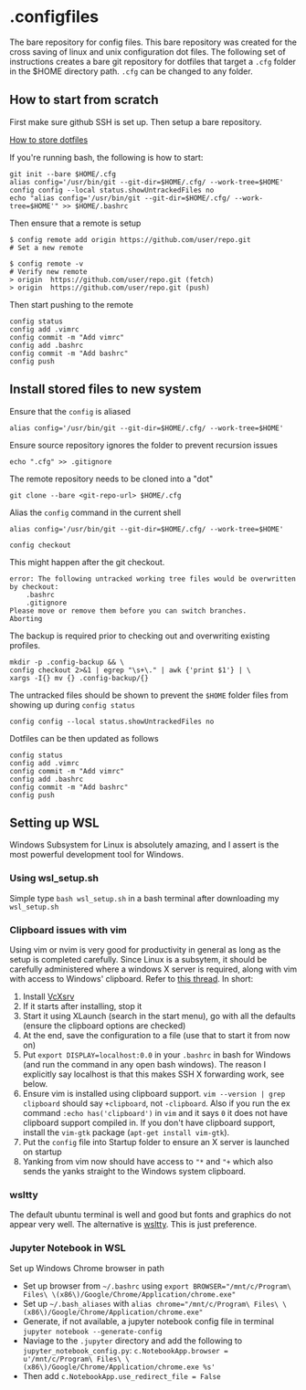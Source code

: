 # .configfiles
The bare repository for config files.
This bare repository was created for the cross saving of linux and unix configuration dot files.
The following set of instructions creates a bare git repository for dotfiles that target a `.cfg` folder in the $HOME directory path. `.cfg` can be changed to any folder.

## How to start from scratch
First make sure github SSH is set up.
Then setup a bare repository.

[How to store dotfiles](https://www.atlassian.com/git/tutorials/dotfiles)

If you're running bash, the following is how to start:

    git init --bare $HOME/.cfg
    alias config='/usr/bin/git --git-dir=$HOME/.cfg/ --work-tree=$HOME'
    config config --local status.showUntrackedFiles no
    echo "alias config='/usr/bin/git --git-dir=$HOME/.cfg/ --work-tree=$HOME'" >> $HOME/.bashrc

Then ensure that a remote is setup

    $ config remote add origin https://github.com/user/repo.git
    # Set a new remote

    $ config remote -v
    # Verify new remote
    > origin  https://github.com/user/repo.git (fetch)
    > origin  https://github.com/user/repo.git (push)

Then start pushing to the remote
    
    config status
    config add .vimrc
    config commit -m "Add vimrc"
    config add .bashrc
    config commit -m "Add bashrc"
    config push

## Install stored files to new system
Ensure that the `config` is aliased

    alias config='/usr/bin/git --git-dir=$HOME/.cfg/ --work-tree=$HOME'
    
Ensure source repository ignores the folder to prevent recursion issues

    echo ".cfg" >> .gitignore
    
The remote repository needs to be cloned into a "dot"

    git clone --bare <git-repo-url> $HOME/.cfg

Alias the `config` command in the current shell
    
    alias config='/usr/bin/git --git-dir=$HOME/.cfg/ --work-tree=$HOME'
    
    config checkout
    
This might happen after the git checkout.
    
    error: The following untracked working tree files would be overwritten by checkout:
        .bashrc
        .gitignore
    Please move or remove them before you can switch branches.
    Aborting
    
The backup is required prior to checking out and overwriting existing profiles.
    
    mkdir -p .config-backup && \
    config checkout 2>&1 | egrep "\s+\." | awk {'print $1'} | \
    xargs -I{} mv {} .config-backup/{}

The untracked files should be shown to prevent the `$HOME` folder files from showing up during `config status`

    config config --local status.showUntrackedFiles no

Dotfiles can be then updated as follows

    config status
    config add .vimrc
    config commit -m "Add vimrc"
    config add .bashrc
    config commit -m "Add bashrc"
    config push

## Setting up WSL
Windows Subsystem for Linux is absolutely amazing, and I assert is the most powerful development tool for Windows.

### Using wsl_setup.sh
Simple type `bash wsl_setup.sh` in a bash terminal after downloading my `wsl_setup.sh`

### Clipboard issues with vim
Using vim or nvim is very good for productivity in general as long as the setup is completed carefully. Since Linux is a subsytem, it should be carefully administered where a windows X server is required, along with vim with access to Windows' clipboard.
Refer to [this thread](https://github.com/Microsoft/WSL/issues/892#issuecomment-275873108).
In short:
1. Install [VcXsrv](https://sourceforge.net/projects/vcxsrv/)
2. If it starts after installing, stop it
3. Start it using XLaunch (search in the start menu), go with all the defaults (ensure the clipboard options are checked)
4. At the end, save the configuration to a file (use that to start it from now on)
5. Put `export DISPLAY=localhost:0.0` in your `.bashrc` in bash for Windows (and run the command in any open bash windows). The reason I explicitly say localhost is that this makes SSH X forwarding work, see below.
6. Ensure vim is installed using clipboard support. `vim --version | grep clipboard` should say `+clipboard`, not `-clipboard`. Also if you run the ex command `:echo has('clipboard')` in `vim` and it says `0` it does not have clipboard support compiled in. If you don't have clipboard support, install the `vim-gtk` package (`apt-get install vim-gtk`).
7. Put the `config` file into Startup folder to ensure an X server is launched on startup
8. Yanking from vim now should have access to `"*` and `"+` which also sends the yanks straight to the Windows system clipboard.

### wsltty
The default ubuntu terminal is well and good but fonts and graphics do not appear very well. The alternative is [wsltty](https://github.com/mintty/wsltty). This is just preference.

### Jupyter Notebook in WSL
Set up Windows Chrome browser in path
- Set up browser from `~/.bashrc` using `export BROWSER="/mnt/c/Program\ Files\ \(x86\)/Google/Chrome/Application/chrome.exe"`
- Set up `~/.bash_aliases` with `alias chrome="/mnt/c/Program\ Files\ \(x86\)/Google/Chrome/Application/chrome.exe"`
- Generate, if not available, a jupyter notebook config file in terminal `jupyter notebook --generate-config`
- Naviage to the `.jupyter` directory and add the following to `jupyter_notebook_config.py`: `c.NotebookApp.browser = u'/mnt/c/Program\ Files\ \(x86\)/Google/Chrome/Application/chrome.exe %s'`
- Then add `c.NotebookApp.use_redirect_file = False`
